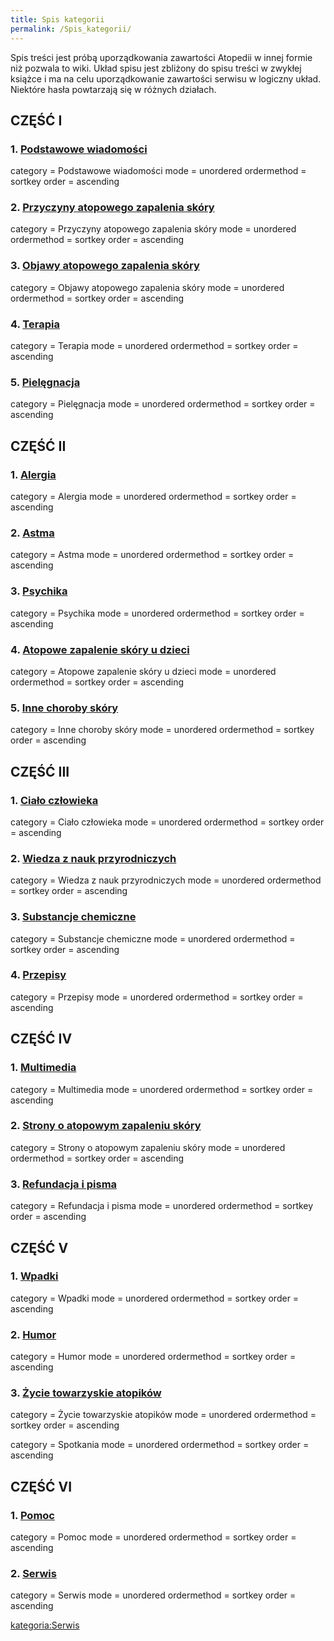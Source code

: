 ```yaml
---
title: Spis kategorii
permalink: /Spis_kategorii/
---
```


Spis treści jest próbą uporządkowania zawartości Atopedii w innej formie niż pozwala to wiki. Układ spisu jest zbliżony do spisu treści w zwykłej książce i ma na celu uporządkowanie zawartości serwisu w logiczny układ. Niektóre hasła powtarzają się w różnych działach.

CZĘŚĆ I
-------

### **1. [Podstawowe wiadomości](/atopedia/:Kategoria:Podstawowe_wiadomości "wikilink")**

<DynamicPageList> category = Podstawowe wiadomości mode = unordered ordermethod = sortkey order = ascending </DynamicPageList>

### **2. [Przyczyny atopowego zapalenia skóry](/atopedia/:Kategoria:Przyczyny_atopowego_zapalenia_skóry "wikilink")**

<DynamicPageList> category = Przyczyny atopowego zapalenia skóry mode = unordered ordermethod = sortkey order = ascending </DynamicPageList>

### **3. [Objawy atopowego zapalenia skóry](/atopedia/:Kategoria:Objawy_atopowego_zapalenia_skóry "wikilink")**

<DynamicPageList> category = Objawy atopowego zapalenia skóry mode = unordered ordermethod = sortkey order = ascending </DynamicPageList>

### **4. [Terapia](/atopedia/:Kategoria:Terapia "wikilink")**

<DynamicPageList> category = Terapia mode = unordered ordermethod = sortkey order = ascending </DynamicPageList>

### **5. [Pielęgnacja](/atopedia/:Kategoria:Pielęgnacja "wikilink")**

<DynamicPageList> category = Pielęgnacja mode = unordered ordermethod = sortkey order = ascending </DynamicPageList>

CZĘŚĆ II
--------

### **1. [Alergia](/atopedia/:Kategoria:Alergia "wikilink")**

<DynamicPageList> category = Alergia mode = unordered ordermethod = sortkey order = ascending </DynamicPageList>

### **2. [Astma](/atopedia/:Kategoria:Astma "wikilink")**

<DynamicPageList> category = Astma mode = unordered ordermethod = sortkey order = ascending </DynamicPageList>

### **3. [Psychika](/atopedia/:Kategoria:Psychika "wikilink")**

<DynamicPageList> category = Psychika mode = unordered ordermethod = sortkey order = ascending </DynamicPageList>

### **4. [Atopowe zapalenie skóry u dzieci](/atopedia/:Kategoria:Atopowe_zapalenie_skóry_u_dzieci "wikilink")**

<DynamicPageList> category = Atopowe zapalenie skóry u dzieci mode = unordered ordermethod = sortkey order = ascending </DynamicPageList>

### **5. [Inne choroby skóry](/atopedia/:Kategoria:Inne_choroby_skóry "wikilink")**

<DynamicPageList> category = Inne choroby skóry mode = unordered ordermethod = sortkey order = ascending </DynamicPageList>

CZĘŚĆ III
---------

### **1. [Ciało człowieka](/atopedia/:Kategoria:Ciało_człowieka "wikilink")**

<DynamicPageList> category = Ciało człowieka mode = unordered ordermethod = sortkey order = ascending </DynamicPageList>

### **2. [Wiedza z nauk przyrodniczych](/atopedia/:Kategoria:Wiedza_z_nauk_przyrodniczych "wikilink")**

<DynamicPageList> category = Wiedza z nauk przyrodniczych mode = unordered ordermethod = sortkey order = ascending </DynamicPageList>

### **3. [Substancje chemiczne](/atopedia/:Kategoria:Substancje_chemiczne "wikilink")**

<DynamicPageList> category = Substancje chemiczne mode = unordered ordermethod = sortkey order = ascending </DynamicPageList>

### **4. [Przepisy](/atopedia/:Kategoria:Przepisy "wikilink")**

<DynamicPageList> category = Przepisy mode = unordered ordermethod = sortkey order = ascending </DynamicPageList>

CZĘŚĆ IV
--------

### **1. [Multimedia](/atopedia/:Kategoria:Multimedia "wikilink")**

<DynamicPageList> category = Multimedia mode = unordered ordermethod = sortkey order = ascending </DynamicPageList>

### **2. [Strony o atopowym zapaleniu skóry](/atopedia/:Kategoria:Strony_o_atopowym_zapaleniu_skóry "wikilink")**

<DynamicPageList> category = Strony o atopowym zapaleniu skóry mode = unordered ordermethod = sortkey order = ascending </DynamicPageList>

### **3. [Refundacja i pisma](/atopedia/:Kategoria:Refundacja_i_pisma "wikilink")**

<DynamicPageList> category = Refundacja i pisma mode = unordered ordermethod = sortkey order = ascending </DynamicPageList>

CZĘŚĆ V
-------

### **1. [Wpadki](/atopedia/:Kategoria:Wpadki "wikilink")**

<DynamicPageList> category = Wpadki mode = unordered ordermethod = sortkey order = ascending </DynamicPageList>

### **2. [Humor](/atopedia/:Kategoria:Humor "wikilink")**

<DynamicPageList> category = Humor mode = unordered ordermethod = sortkey order = ascending </DynamicPageList>

### **3. [Życie towarzyskie atopików](/atopedia/:Kategoria:Życie_towarzyskie_atopików "wikilink")**

<DynamicPageList> category = Życie towarzyskie atopików mode = unordered ordermethod = sortkey order = ascending </DynamicPageList>

<DynamicPageList> category = Spotkania mode = unordered ordermethod = sortkey order = ascending </DynamicPageList>

CZĘŚĆ VI
--------

### **1. [Pomoc](/atopedia/:Kategoria:Pomoc "wikilink")**

<DynamicPageList> category = Pomoc mode = unordered ordermethod = sortkey order = ascending </DynamicPageList>

### **2. [Serwis](/atopedia/:Kategoria:Serwis "wikilink")**

<DynamicPageList> category = Serwis mode = unordered ordermethod = sortkey order = ascending </DynamicPageList>

[kategoria:Serwis](/atopedia/kategoria:Serwis "wikilink")